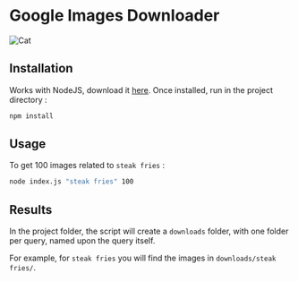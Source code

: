 # Google Images Downloader

![Cat](http://33.media.tumblr.com/5d933dbea55d887f28bb467c67bcb356/tumblr_mojk1em3ew1r4xjo2o1_250.gif)

## Installation

Works with NodeJS, download it [here](https://nodejs.org/).
Once installed, run in the project directory :
```bash
npm install
````

## Usage

To get 100 images related to `steak fries` :

```bash
node index.js "steak fries" 100
```

## Results

In the project folder, the script will create a `downloads` folder, with one folder per query, named upon the query itself.

For example, for `steak fries` you will find the images in `downloads/steak fries/`.
